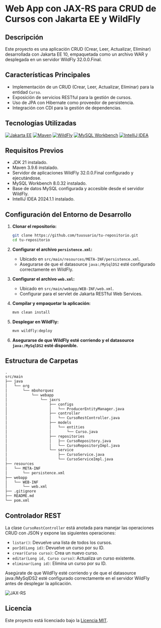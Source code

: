 # Web App con JAX-RS para CRUD de Cursos con Jakarta EE y WildFly

## Descripción

Este proyecto es una aplicación CRUD (Crear, Leer, Actualizar, Eliminar) desarrollada con Jakarta EE 10, empaquetada como un archivo WAR y desplegada en un servidor WildFly 32.0.0.Final.

## Características Principales

- Implementación de un CRUD (Crear, Leer, Actualizar, Eliminar) para la entidad `Curso`.
- Exposición de servicios RESTful para la gestión de cursos.
- Uso de JPA con Hibernate como proveedor de persistencia.
- Integración con CDI para la gestión de dependencias.

## Tecnologías Utilizadas

[![Jakarta EE](https://img.shields.io/badge/Jakarta%20EE-10.0.0-blue)](https://jakarta.ee/)
[![Maven](https://img.shields.io/badge/Maven-3.9.6-yellow)](https://maven.apache.org/)
[![WildFly](https://img.shields.io/badge/WildFly-32.0.0.Final-red)](https://www.wildfly.org/)
[![MySQL Workbench](https://img.shields.io/badge/MySQL%20Workbench-8.0.32-blueviolet)](https://www.mysql.com/products/workbench/)
[![IntelliJ IDEA](https://img.shields.io/badge/IntelliJ%20IDEA-2024.1.1-blue)](https://www.jetbrains.com/idea/)

## Requisitos Previos

- JDK 21 instalado.
- Maven 3.9.6 instalado.
- Servidor de aplicaciones WildFly 32.0.0.Final configurado y ejecutándose.
- MySQL Workbench 8.0.32 instalado.
- Base de datos MySQL configurada y accesible desde el servidor WildFly.
- IntelliJ IDEA 2024.1.1 instalado.

## Configuración del Entorno de Desarrollo

1. **Clonar el repositorio:**
    ```bash
    git clone https://github.com/tuusuario/tu-repositorio.git
    cd tu-repositorio
    ```

2. **Configurar el archivo `persistence.xml`:**
    - Ubicado en `src/main/resources/META-INF/persistence.xml`.
    - Asegurarse de que el datasource `java:/MySqlDS2` esté configurado correctamente en WildFly.

3. **Configurar el archivo `web.xml`:**
    - Ubicado en `src/main/webapp/WEB-INF/web.xml`.
    - Configurar para el servlet de Jakarta RESTful Web Services.

4. **Compilar y empaquetar la aplicación:**
    ```bash
    mvn clean install
    ```

5. **Desplegar en WildFly:**
    ```bash
    mvn wildfly:deploy
    ```

6. **Asegurarse de que WildFly esté corriendo y el datasource `java:/MySqlDS2` esté disponible.**

## Estructura de Carpetas

```markdown
.
src/main
├── java
│   └── org
│       └── mbohorquez
│           └── webapp
│               └── jaxrs
│                   ├── configs
│                   │   └── ProducerEntityManager.java
│                   ├── controller
│                   │   └── CursoRestController.java
│                   ├── models
│                   │   └── entities
│                   │       └── Curso.java
│                   ├── repositories
│                   │   ├── CursoRepository.java
│                   │   └── CursoRepositoryImpl.java
│                   └── service
│                       ├── CursoService.java
│                       └── CursoServiceImpl.java
├── resources
│   └── META-INF
│       └── persistence.xml
├── webapp
│   └── WEB-INF
│       └── web.xml
├── .gitignore
├── README.md
└── pom.xml
```

## Controlador REST

La clase `CursoRestController` está anotada para manejar las operaciones CRUD con JSON y expone las siguientes operaciones:

- `listar()`: Devuelve una lista de todos los cursos.
- `porId(Long id)`: Devuelve un curso por su ID.
- `crear(Curso curso)`: Crea un nuevo curso.
- `editar(Long id, Curso curso)`: Actualiza un curso existente.
- `eliminar(Long id)`: Elimina un curso por su ID.

Asegúrate de que WildFly esté corriendo y de que el datasource java:/MySqlDS2 esté configurado correctamente en el servidor WildFly antes de desplegar la aplicación.


![JAX-RS](https://github.com/martinbohorquez/_73_1_webapp-jaxrs/assets/121200468/ef214bee-a162-477e-8bbe-67ff2d2afd56)

## Licencia

Este proyecto está licenciado bajo la [Licencia MIT](LICENSE).


